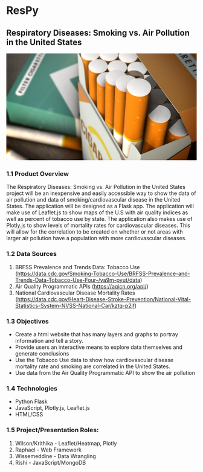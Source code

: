 # ResPy 

## Respiratory Diseases: Smoking vs. Air Pollution in the United States

![cover_img](Images/cigarette.jpg)

### 1.1 Product Overview
The Respiratory Diseases: Smoking vs. Air Pollution in the United States project will be an inexpensive and easily accessible way to show the data of air pollution and data of smoking/cardiovascular disease in the United States. The application will be designed as a Flask app. The application will make use of Leaflet.js to show maps of the U.S with air quality indices as well as percent of tobacco use by state. The application also makes use of Plotly.js to show levels of mortality rates for cardiovascular diseases. This will allow for the correlation to be created on whether or not areas with larger air pollution have a population with more cardiovascular diseases. 

### 1.2 Data Sources
  1. BRFSS Prevalence and Trends Data: Tobacco Use (https://data.cdc.gov/Smoking-Tobacco-Use/BRFSS-Prevalence-and-Trends-Data-Tobacco-Use-Four-/ya9m-pyut/data)
  2. Air Quality Programmatic APIs (https://aqicn.org/api/)
  3. National Cardiovascular Disease Mortality Rates (https://data.cdc.gov/Heart-Disease-Stroke-Prevention/National-Vital-Statistics-System-NVSS-National-Car/kztq-p2jf)

### 1.3 Objectives
  * Create a html website that has many layers and graphs to portray information and tell a story.
  * Provide users an interactive means to explore data themselves and generate conclusions
  * Use the Tobacco Use data to show how cardiovascular disease mortality rate and smoking are correlated in the United States. 
  * Use data from the Air Quality Programmatic API to show the air pollution 

### 1.4 Technologies
  * Python Flask
  * JavaScript, Plotly.js, Leaflet.js
  * HTML/CSS
 
### 1.5 Project/Presentation Roles:
  1. Wilson/Krithika - Leaflet/Heatmap, Plotly
  2. Raphael - Web Framework
  3. Wissemeddine - Data Wrangling
  4. Rishi - JavaScript/MongoDB
